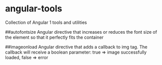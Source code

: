 # angular-tools
Collection of Angular 1 tools and utilities

##autofontsize
Angular directive that increases or reduces the font size of the element so that it perfectly fits the container

##imageonload
Angular directive that adds a callback to img tag. The callback will receive a boolean parameter: true => image successfully loaded, false => error

